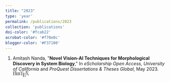 ```yaml
---
title: "2023"
type: 'year'
permalink: /publications/2023
collection: 'publications'
doi-color: '#fcab22'
acrobat-color: '#f70e0c'
blogger-color: '#F37100'
---
```


1. Amitash Nanda, "**Novel Vision-AI Techniques for Morphological Discovery in System Biology**," In *eScholarship Open Access, University of California* and *ProQuest Dissertations & Theses Global*, May 2023. <a href='https://www.proquest.com/openview/7eba6eb9cead362f38b0bc48bb334a8a/1?pq-origsite=gscholar&cbl=18750&diss=y' target='_blank'><i class='fas fa-solid fa-file-pdf' style='color: {{ page.acrobat-color }}'></i></a> &nbsp;<a href='/publications/bibtex#nanda-proquest2023' target='_blank' class='btn btn--mcwbibtex'><img src='../images/BibTeX_logo-16px-high.png'/></a>
